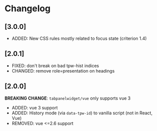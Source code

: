# Changelog

## [3.0.0]

- ADDED: New CSS rules mostly related to focus state (criterion 1.4)

## [2.0.1]

- FIXED: don't break on bad tpw-hist indices
- CHANGED: remove role=presentation on headings

## [2.0.0]

**BREAKING CHANGE**: `tabpanelwidget/vue` only supports vue 3

- ADDED: vue 3 support
- ADDED: History mode (via `data-tpw-id`) to vanilla script (not in React, Vue)
- REMOVED: vue <=2.6 support
